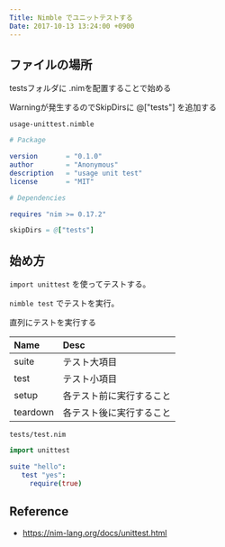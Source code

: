 ```yaml
---
Title: Nimble でユニットテストする
Date: 2017-10-13 13:24:00 +0900
---
```


## ファイルの場所

testsフォルダに .nimを配置することで始める

Warningが発生するのでSkipDirsに @["tests"] を追加する

`usage-unittest.nimble`

```nim
# Package

version       = "0.1.0"
author        = "Anonymous"
description   = "usage unit test"
license       = "MIT"

# Dependencies

requires "nim >= 0.17.2"

skipDirs = @["tests"]
```

## 始め方

`import unittest` を使ってテストする。

`nimble test` でテストを実行。

直列にテストを実行する

| Name | Desc |
| :-- | :-- |
| suite | テスト大項目 |
| test | テスト小項目 |
| setup | 各テスト前に実行すること |
| teardown | 各テスト後に実行すること |

`tests/test.nim`

```nim
import unittest

suite "hello":
   test "yes":
     require(true)
```

## Reference

- https://nim-lang.org/docs/unittest.html
